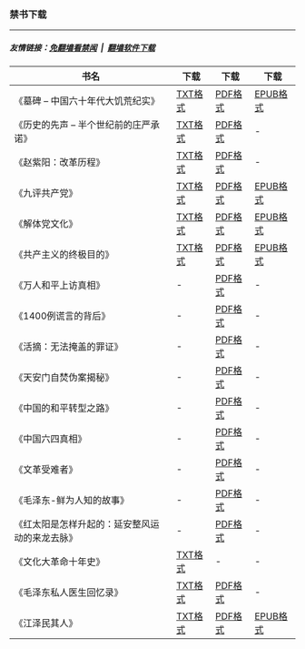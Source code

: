 ### 禁书下载

---
##### 友情链接：[免翻墙看禁闻](https://github.com/gfw-breaker/banned-news3) &nbsp;|&nbsp; [翻墙软件下载](https://github.com/gfw-breaker/nogfw)

| 书名 | 下载 | 下载 | 下载 |
|---|---|---|---|
| 《墓碑 – 中国六十年代大饥荒纪实》 | [TXT格式](https://cdn.jsdelivr.net/gh/gfw-breaker/books/resources/grave-stone.txt) | [PDF格式](https://cdn.jsdelivr.net/gh/gfw-breaker/books/resources/grave-stone.pdf) | [EPUB格式](https://cdn.jsdelivr.net/gh/gfw-breaker/books/resources/grave-stone.epub) |
| 《历史的先声 – 半个世纪前的庄严承诺》 | [TXT格式](https://cdn.jsdelivr.net/gh/gfw-breaker/books/resources/lsxs.txt) | [PDF格式](https://cdn.jsdelivr.net/gh/gfw-breaker/books/resources/lsxs.pdf) | - |
| 《赵紫阳：改革历程》 | [TXT格式](https://cdn.jsdelivr.net/gh/gfw-breaker/books/resources/zzy_gglc.txt) | [PDF格式](https://cdn.jsdelivr.net/gh/gfw-breaker/books/resources/zzy_gglc.pdf) | - |
| 《九评共产党》 | [TXT格式](https://cdn.jsdelivr.net/gh/gfw-breaker/books/resources/9ping.txt) | [PDF格式](https://cdn.jsdelivr.net/gh/gfw-breaker/books/resources/9ping.pdf) | [EPUB格式](https://cdn.jsdelivr.net/gh/gfw-breaker/books/resources/9ping.epub) |
| 《解体党文化》 | [TXT格式](https://cdn.jsdelivr.net/gh/gfw-breaker/books/resources/jtdwh.txt) | [PDF格式](https://cdn.jsdelivr.net/gh/gfw-breaker/books/resources/jtdwh.pdf) | [EPUB格式](https://cdn.jsdelivr.net/gh/gfw-breaker/books/resources/jtdwh.epub) |
| 《共产主义的终极目的》 | [TXT格式](https://cdn.jsdelivr.net/gh/gfw-breaker/books/resources/gczy.txt) | [PDF格式](https://cdn.jsdelivr.net/gh/gfw-breaker/books/resources/gczy.pdf) | [EPUB格式](https://cdn.jsdelivr.net/gh/gfw-breaker/books/resources/gczy.epub) |
| 《万人和平上访真相》 | - | [PDF格式](https://cdn.jsdelivr.net/gh/gfw-breaker/books/resources/425.pdf) | - |
| 《1400例谎言的背后》 | - | [PDF格式](https://cdn.jsdelivr.net/gh/gfw-breaker/books/resources/1400zx.pdf) | - |
| 《活摘：无法掩盖的罪证》 | - | [PDF格式](https://cdn.jsdelivr.net/gh/gfw-breaker/books/resources/organ.pdf) | - |
| 《天安门自焚伪案揭秘》 | - | [PDF格式](https://cdn.jsdelivr.net/gh/gfw-breaker/books/resources/zifen.pdf) | - |
| 《中国的和平转型之路》 | - | [PDF格式](https://cdn.jsdelivr.net/gh/gfw-breaker/books/resources/hpzx.pdf) | - |
| 《中国六四真相》 | - | [PDF格式](https://cdn.jsdelivr.net/gh/gfw-breaker/books/resources/64.pdf) | - |
| 《文革受难者》 | - | [PDF格式](https://cdn.jsdelivr.net/gh/gfw-breaker/books/resources/wenge-victims.pdf) | - |
| 《毛泽东-鲜为人知的故事》 | - | [PDF格式](https://cdn.jsdelivr.net/gh/gfw-breaker/books/resources/mzd.pdf) | - |
| 《红太阳是怎样升起的：延安整风运动的来龙去脉》 | - | [PDF格式](https://cdn.jsdelivr.net/gh/gfw-breaker/books/resources/yanan.pdf) | - |
| 《文化大革命十年史》 | [TXT格式](https://cdn.jsdelivr.net/gh/gfw-breaker/books/resources/wenge-10years.txt) | - | - |
| 《毛泽东私人医生回忆录》 | [TXT格式](https://cdn.jsdelivr.net/gh/gfw-breaker/books/resources/mzdyshyl.txt) | [PDF格式](https://cdn.jsdelivr.net/gh/gfw-breaker/books/resources/mzdyshyl.pdf) | - |
| 《江泽民其人》 | [TXT格式](https://cdn.jsdelivr.net/gh/gfw-breaker/books/resources/jzm.txt) | [PDF格式](https://cdn.jsdelivr.net/gh/gfw-breaker/books/resources/jzm.pdf) | [EPUB格式](https://cdn.jsdelivr.net/gh/gfw-breaker/books/resources/jzm.epub) |
